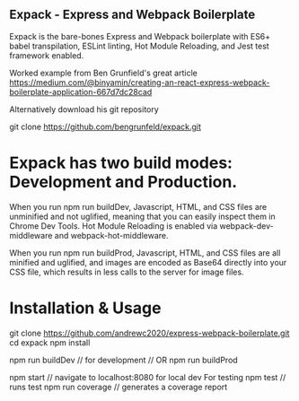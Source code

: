## Expack - Express and Webpack Boilerplate
Expack is the bare-bones Express and Webpack boilerplate with ES6+ babel transpilation, ESLint linting, Hot Module Reloading, and Jest test framework enabled.

Worked example from Ben Grunfield's great article https://medium.com/@binyamin/creating-an-react-express-webpack-boilerplate-application-667d7dc28cad

Alternatively download his git repository

git clone https://github.com/bengrunfeld/expack.git

# Expack has two build modes: Development and Production.

When you run npm run buildDev, Javascript, HTML, and CSS files are unminified and not uglified, meaning that you can easily inspect them in Chrome Dev Tools. Hot Module Reloading is enabled via webpack-dev-middleware and webpack-hot-middleware.

When you run npm run buildProd, Javascript, HTML, and CSS files are all minified and uglified, and images are encoded as Base64 directly into your CSS file, which results in less calls to the server for image files.

# Installation & Usage
git clone https://github.com/andrewc2020/express-webpack-boilerplate.git
cd expack
npm install

npm run buildDev        // for development
    // OR
npm run buildProd

npm start               // navigate to localhost:8080 for local dev
For testing
npm test                // runs test
npm run coverage        // generates a coverage report


